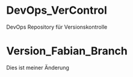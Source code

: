 # DevOps_VerControl
DevOps Repository für Versionskontrolle

# Version_Fabian_Branch 
Dies ist meiner Änderung
